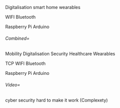 
Digitalisation
smart home
wearables

WIFI
Bluetooth

Raspberry Pi
Arduino

###### Combined=
Mobility
Digitalisation
Security
Healthcare
Wearables

TCP
WIFI
Bluetooth

Raspberry Pi
Arduino

###### Video=
cyber security
hard to make it work (Complexety)